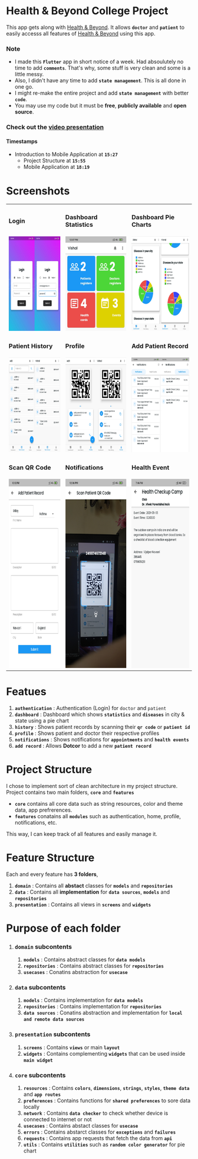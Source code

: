 # Health & Beyond College Project
This app gets along with [Health & Beyond](https://healthandbeyond.xyz/). It allows **`doctor`** and **`patient`** to easily accesss all features of [Health & Beyond](https://healthandbeyond.xyz/) using this app.

### Note
- I made this **`Flutter`** app in short notice of a week. Had absoulutely no time to add **`comments`**.
That's why, some stuff is very clean and some is a little messy.
- Also, I didn't have any time to add **`state management`**.
This is all done in one go.
- I might re-make the entire project and add **`state management`** with better **`code`**.
- You may use my code but it must be **free**, **publicly available** and **open source**.

### Check out the [video presentation](https://www.youtube.com/watch?v=tvBAQAZmhoM)
#### Timestamps

- Introduction to Mobile Application at **`15:27`**
    - Project Structure at **`15:55`**
    - Mobile Application at **`18:19`**

# Screenshots

<table>
  <tr>
    <td><h3>Login</h3></td>
    <td><h3>Dashboard Statistics</h3></td>
    <td><h3>Dashboard Pie Charts</h3></td>
  </tr>
  <tr>
    <td><img src="https://github.com/DetainedDeveloper/HealthAndBeyond-College-Project/blob/master/Screenshots/01.jpg?raw=true" width=256 height=256></td>
    <td><img src="https://github.com/DetainedDeveloper/HealthAndBeyond-College-Project/blob/master/Screenshots/02.jpg?raw=true" width=256 height=256></td>
    <td><img src="https://github.com/DetainedDeveloper/HealthAndBeyond-College-Project/blob/master/Screenshots/03.jpg?raw=true" width=256 height=256></td>
  </tr>
  <tr>
    <td><h3>Patient History</h3></td>
    <td><h3>Profile</h3></td>
    <td><h3>Add Patient Record</h3></td>
  </tr>
  <tr>
    <td><img src="https://github.com/DetainedDeveloper/HealthAndBeyond-College-Project/blob/master/Screenshots/04.jpg?raw=true" width=256 height=256></td>
    <td><img src="https://github.com/DetainedDeveloper/HealthAndBeyond-College-Project/blob/master/Screenshots/05.jpg?raw=true" width=256 height=256></td>
    <td><img src="https://github.com/DetainedDeveloper/HealthAndBeyond-College-Project/blob/master/Screenshots/06.jpg?raw=true" width=256 height=256></td>
  </tr>
  <tr>
    <td><h3>Scan QR Code</h3></td>
    <td><h3>Notifications</h3></td>
    <td><h3>Health Event</h3></td>
  </tr>
  <tr>
    <td><img src="https://github.com/DetainedDeveloper/HealthAndBeyond-College-Project/blob/master/Screenshots/07.jpg?raw=true" width=256 height=512></td>
    <td><img src="https://github.com/DetainedDeveloper/HealthAndBeyond-College-Project/blob/master/Screenshots/08.jpg?raw=true" width=256 height=512></td>
    <td><img src="https://github.com/DetainedDeveloper/HealthAndBeyond-College-Project/blob/master/Screenshots/09.jpg?raw=true" width=256 height=512></td>
  </tr>
 </table>

# Featues

1. **`authentication`** : Authentication (Login) for `doctor` and `patient`
2. **`dashboard`** : Dashboard which shows **`statistics`** and **`diseases`** in city & state using a pie chart
3. **`history`** :  Shows patient records by scanning their **`qr code`** or **`patient id`**
4. **`profile`** :  Shows patient and doctor their respective profiles
5. **`notifications`** : Shows notifications for **`appointments`** and **`health events`**
6. **`add record`** : Allows **Dotcor** to add a new **`patient record`**

# Project Structure

I chose to implement sort of clean architecture in my project structure.
Project contains two main folders, **`core`** and **`features`**

- **`core`** contains all core data such as string resources, color and theme data, app prefrerences.
- **`features`** conatains all **`modules`** such as authentication, home, profile, notifications, etc.

This way, I can keep track of all features and easily manage it.

# Feature Structure

Each and every feature has **3 folders**,

1. **`domain`** : Contains all **abstact** classes for **`models`** and **`repositories`**
2. **`data`** : Contains all **implementation** for **`data sources`**, **`models`** and **`repositories`**
3. **`presentation`** : Contains all views in **`screens`** and **`widgets`**

# Purpose of each folder

1. ### **`domain`** subcontents

    1. **`models`** : Contains abstract classes for **`data models`**
    2. **`repositories`** : Contains abstract classes for **`repositories`**
    3. **`usecases`** : Conatins abstraction for **`usecase`**

2. ### **`data`** subcontents

    1. **`models`** : Contains implementation for **`data models`**
    2. **`repositories`** : Contains implementation for **`repositories`**
    3. **`data sources`** : Conatins abstraction and implementation for **`local and remote data sources`**

3. ### **`presentation`** subcontents

    1. **`screens`** : Contains **`views`** or main **`layout`**
    2. **`widgets`** : Contains complementing **`widgets`** that can be used inside **`main widget`**

4. ### **`core`** subcontents

    1. **`resources`** : Contains **`colors`**, **`dimensions`**, **`strings`**, **`styles`**, **`theme data`** and **`app routes`**
    2. **`preferences`** : Contains functions for **`shared preferences`** to sore data locally
    3. **`network`** : Contains **`data checker`** to check whether device is connected to internet or not
    4. **`usecases`** : Contains abstact classes for **`usecase`**
    5. **`errors`** : Contains abstarct classes for **`exceptions`** and **`failures`**
    6. **`requests`** : Contains app requests that fetch the data from **`api`**
    7. **`utils`** : Contains **`utilities`** such as **`random color generator`** for pie chart
